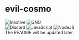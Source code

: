 # evil-cosmo
![Inactive](https://img.shields.io/badge/pre--alpha-a?style=flat&logo=github&logoColor=white&label=main&labelColor=rgb(30%2C%2030%2C%2030)&color=rgb(255%2C%200%2C%200)) ![GNU](https://img.shields.io/badge/GNU_3.0-license?style=flat&logo=gnu&logoColor=black&label=license&labelColor=rgb(230%2C%20235%2C%20230)&color=rgb(110%2C%20170%2C%2083))\
![Discord](https://img.shields.io/badge/Discord-%235865F2.svg?style=flat&logo=discord&logoColor=white) ![JavaScript](https://img.shields.io/badge/javascript-%23323330.svg?style=flat&logo=javascript&logoColor=%23F7DF1E) ![NodeJS](https://img.shields.io/badge/node.js-6DA55F?style=flat&logo=node.js&logoColor=white)\
The README will be updated later.